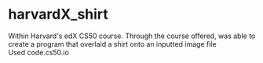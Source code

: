 # harvardX_shirt
Within Harvard's edX CS50 course. Through the course offered, was able to create a program that overlaid a shirt onto an inputted image file\
Used code.cs50.io
